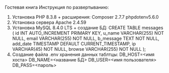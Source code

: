Гостевая книга
Инструкция по развертыванию:
  1. Установка PHP 8.3.8 +
      расширения: Composer 2.7.7
                  phpdotenv5.6.0
  2. Установка сервера Apache 2.4.59
  3. Установка MySQL 8.4.0 LTS +
       создание БД:
         CREATE TABLE messages (
         id INT AUTO_INCREMENT PRIMARY KEY,
         u_name VARCHAR(255) NOT NULL,
         email VARCHAR(255) NOT NULL,
         b_message TEXT NOT NULL,
         add_date TIMESTAMP DEFAULT CURRENT_TIMESTAMP,
         ip VARCHAR(45) NOT NULL,
         browse VARCHAR(255) NOT NULL
         );
  4. Создание файла .env хранения данных таблтцы:
     DB_HOST=<имя хоста>
     DB_NAME=<название БД>
     DB_USER=<имя пользователя>
     DB_PASS=<пароль>
